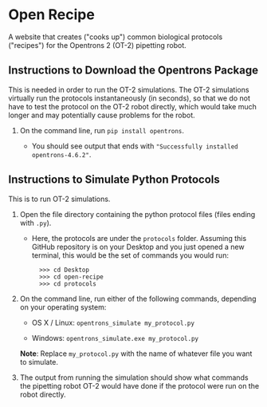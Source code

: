# Open Recipe
A website that creates ("cooks up") common biological protocols ("recipes") for the Opentrons 2 (OT-2) pipetting robot.


## Instructions to Download the Opentrons Package
This is needed in order to run the OT-2 simulations. The OT-2 simulations virtually run the protocols instantaneously (in seconds), so that we do not have to test the protocol on the OT-2 robot directly, which would take much longer and may potentially cause problems for the robot.

1. On the command line, run `pip install opentrons`. 

    - You should see output that ends with `"Successfully installed opentrons-4.6.2"`.


## Instructions to Simulate Python Protocols
This is to run OT-2 simulations.

1. Open the file directory containing the python protocol files (files ending with `.py`).

    - Here, the protocols are under the `protocols` folder. Assuming this GitHub repository is on your Desktop and you just opened a new terminal, this would be the set of commands you would run:
    
            >>> cd Desktop
            >>> cd open-recipe
            >>> cd protocols

2. On the command line, run either of the following commands, depending on your operating system:
    
    - OS X / Linux: `opentrons_simulate my_protocol.py`

    - Windows: `opentrons_simulate.exe my_protocol.py`

    **Note**: Replace `my_protocol.py` with the name of whatever file you want to simulate.

3. The output from running the simulation should show what commands the pipetting robot OT-2 would have done if the protocol were run on the robot directly.